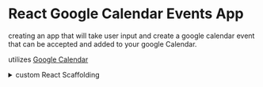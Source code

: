 # React Google Calendar Events App

creating an app that will take user input and create a google calendar event that can be accepted and added to your google Calendar.

utilizes [Google Calendar](https://developers.google.com/calendar)

<details>
<summary>custom React Scaffolding</summary>

"dependencies": {
"react": "^17.0.2",
"react-dom": "^17.0.2"
},
"devDependencies": {
"@babel/cli": "^7.16.8",
"@babel/core": "^7.16.10",
"@babel/preset-env": "^7.16.10",
"@babel/preset-react": "^7.16.7",
"@testing-library/jest-dom": "^5.16.1",
"@testing-library/react": "^12.1.2",
"babel-jest": "^27.4.6",
"babel-loader": "^8.2.3",
"css-loader": "^6.5.1",
"eslint": "^8.7.0",
"eslint-config-prettier": "^8.3.0",
"eslint-plugin-prettier": "^4.0.0",
"eslint-plugin-react": "^7.28.0",
"eslint-plugin-react-hooks": "^4.3.0",
"html-webpack-plugin": "^5.5.0",
"jest": "^27.4.7",
"prettier": "^2.5.1",
"style-loader": "^3.3.1",
"webpack": "^5.66.0",
"webpack-cli": "^4.9.1",
"webpack-dev-server": "^4.7.3"
}

</details>
